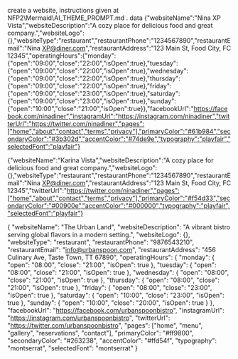 create a website, instructions given at NFP2\Mermaid\AI_THEME_PROMPT.md . data {"websiteName":"Nina XP Vista","websiteDescription":"A cozy place for delicious food and great company.","websiteLogo":{},"websiteType":"restaurant","restaurantPhone":"1234567890","restaurantEmail":"Nina XP@diner.com","restaurantAddress":"123 Main St, Food City, FC 12345","operatingHours":{"monday":{"open":"09:00","close":"22:00","isOpen":true},"tuesday":{"open":"09:00","close":"22:00","isOpen":true},"wednesday":{"open":"09:00","close":"22:00","isOpen":true},"thursday":{"open":"09:00","close":"22:00","isOpen":true},"friday":{"open":"09:00","close":"23:00","isOpen":true},"saturday":{"open":"09:00","close":"23:00","isOpen":true},"sunday":{"open":"10:00","close":"21:00","isOpen":true}},"facebookUrl":"https://facebook.com/ninadiner","instagramUrl":"https://instagram.com/ninadiner","twitterUrl":"https://twitter.com/ninadiner","pages":["home","about","contact","terms","privacy"],"primaryColor":"#61b984","secondaryColor":"#3b302d","accentColor":"#74de9e","typography":"playfair","selectedFont":"playfair"}

{"websiteName":"Karina Vista","websiteDescription":"A cozy place for delicious food and great company.","websiteLogo":{},"websiteType":"restaurant","restaurantPhone":"1234567890","restaurantEmail":"Nina XP@diner.com","restaurantAddress":"123 Main St, Food City, FC 12345","twitterUrl":"https://twitter.com/ninadiner","pages":["home","about","contact","terms","privacy"],"primaryColor":"#f54d33","secondaryColor":"#00900e","accentColor":"#000000","typography":"playfair","selectedFont":"playfair"}

{
"websiteName": "The Urban Land",
"websiteDescription": "A vibrant bistro serving global flavors in a modern setting.",
"websiteLogo": {},
"websiteType": "restaurant",
"restaurantPhone": "9876543210",
"restaurantEmail": "info@urbanspoon.com",
"restaurantAddress": "456 Culinary Ave, Taste Town, TT 67890",
"operatingHours": {
"monday": { "open": "08:00", "close": "21:00", "isOpen": true },
"tuesday": { "open": "08:00", "close": "21:00", "isOpen": true },
"wednesday": { "open": "08:00", "close": "21:00", "isOpen": true },
"thursday": { "open": "08:00", "close": "21:00", "isOpen": true },
"friday": { "open": "08:00", "close": "23:00", "isOpen": true },
"saturday": { "open": "10:00", "close": "23:00", "isOpen": true },
"sunday": { "open": "10:00", "close": "20:00", "isOpen": true }
},
"facebookUrl": "https://facebook.com/urbanspoonbistro",
"instagramUrl": "https://instagram.com/urbanspoonbistro",
"twitterUrl": "https://twitter.com/urbanspoonbistro",
"pages": ["home", "menu", "gallery", "reservations", "contact"],
"primaryColor": "#ff9800",
"secondaryColor": "#263238",
"accentColor": "#ffd54f",
"typography": "montserrat",
"selectedFont": "montserrat"
}
